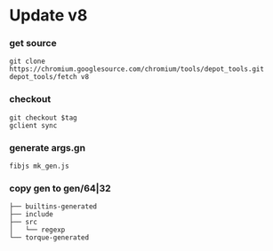 # Update v8

### get source
```
git clone https://chromium.googlesource.com/chromium/tools/depot_tools.git
depot_tools/fetch v8 
```
### checkout
```
git checkout $tag
gclient sync
```

### generate args.gn
```
fibjs mk_gen.js
```

### copy gen to gen/64|32
```
├── builtins-generated
├── include
├── src
│   └── regexp
└── torque-generated
```
